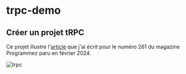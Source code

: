# trpc-demo

## Créer un projet tRPC

Ce projet illustre l'[article](https://www.programmez.com/magazine/article/creer-un-projet-trpc) que j'ai écrit pour le numéro 261 du magazine Programmez paru en février 2024.

![trpc](https://github.com/user-attachments/assets/14832a03-dd50-4f4e-bcf1-0ca2472745b5)
